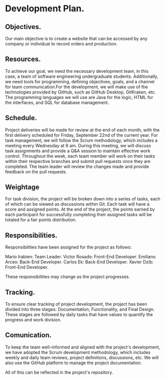 # Development Plan.
## Objectives.
Our main objective is to create a website that can be accessed by any company or individual to record orders and production.

## Resources.
To achieve our goal, we need the necessary development team, in this case, a team of software engineering undergraduate students. Additionally, we need tools for programming, defining objectives, goals, and a channel for team communication.For the development, we will make use of the technologies provided by GitHub, such as GitHub Desktop, GitKraken, etc. The programming languages we will use are Java for the logic, HTML for the interfaces, and SQL for database management.

## Schedule.
Project deliveries will be made for review at the end of each month, with the first delivery scheduled for Friday, September 22nd of the current year. For task management, we will follow the Scrum methodology, which includes a meeting every Wednesday at 9 am. During this meeting, we will discuss task assignments and provide a Q&A session to maintain effective work control. Throughout the week, each team member will work on their tasks within their respective branches and submit pull requests once they are completed. The team leader will review the changes made and provide feedback on the pull requests.

## Weightage
For task division, the project will be broken down into a series of tasks, each of which can be viewed as discussions within Git. Each task will have a score and assigned points. At the end of the project, the points earned by each participant for successfully completing their assigned tasks will be totaled for a fair points distribution.

## Responsibilities.
Responsibilities have been assigned for the project as follows:

  Mario Irabien: Team Leader.
  Victor Rosado: Front-End Developer.
  Emiliano Arceo: Back-End Developer.
  Carlos Ek: Back-End Developer.
  Xavier Dzib: Front-End Developer.
  
These responsibilities may change as the project progresses.

## Tracking.
To ensure clear tracking of project development, the project has been divided into three stages: Documentation, Functionality, and Final Design. These stages are followed by daily tasks that have values to quantify the progress and work division.

## Comunication.
To keep the team well-informed and aligned with the project's development, we have adopted the Scrum development methodology, which includes weekly and daily team reviews, project definitions, discussions, etc. We will also use the GitHub platform to manage the project documentation.

All of this can be reflected in the project's repository.